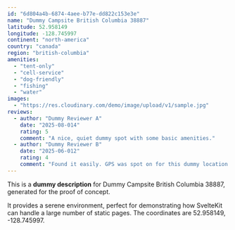 ```yaml
---
id: "6d804a4b-6874-4aee-b77e-dd822c153e3e"
name: "Dummy Campsite British Columbia 38887"
latitude: 52.958149
longitude: -128.745997
continent: "north-america"
country: "canada"
region: "british-columbia"
amenities:
  - "tent-only"
  - "cell-service"
  - "dog-friendly"
  - "fishing"
  - "water"
images:
  - "https://res.cloudinary.com/demo/image/upload/v1/sample.jpg"
reviews:
  - author: "Dummy Reviewer A"
    date: "2025-08-014"
    rating: 5
    comment: "A nice, quiet dummy spot with some basic amenities."
  - author: "Dummy Reviewer B"
    date: "2025-06-012"
    rating: 4
    comment: "Found it easily. GPS was spot on for this dummy location."
---
```


This is a **dummy description** for Dummy Campsite British Columbia 38887, generated for the proof of concept.

It provides a serene environment, perfect for demonstrating how SvelteKit can handle a large number of static pages. The coordinates are 52.958149, -128.745997.
